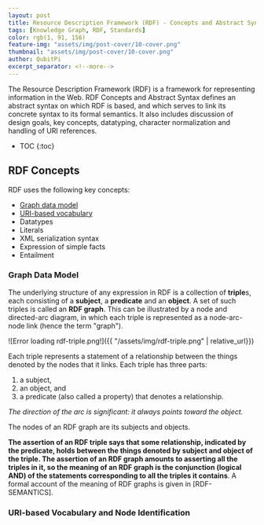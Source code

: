 ```yaml
---
layout: post
title: Resource Description Framework (RDF) - Concepts and Abstract Syntax
tags: [Knowledge Graph, RDF, Standards]
color: rgb(1, 91, 156)
feature-img: "assets/img/post-cover/10-cover.png"
thumbnail: "assets/img/post-cover/10-cover.png"
author: QubitPi
excerpt_separator: <!--more-->
---
```


The Resource Description Framework (RDF) is a framework for representing information in the Web. RDF Concepts and
Abstract Syntax defines an abstract syntax on which RDF is based, and which serves to link its concrete syntax to its
formal semantics. It also includes discussion of design goals, key concepts, datatyping, character normalization and
handling of URI references.

<!--more-->

* TOC
{:toc}

## RDF Concepts

RDF uses the following key concepts:

* [Graph data model](#graph-data-model)
* [URI-based vocabulary](#uri-based-vocabulary-and-node-identification)
* Datatypes
* Literals
* XML serialization syntax
* Expression of simple facts
* Entailment

### Graph Data Model

The underlying structure of any expression in RDF is a collection of **triple**s, each consisting of a **subject**, a
 **predicate** and an **object**. A set of such triples is called an **RDF graph**. This can be illustrated by a node
 and directed-arc diagram, in which each triple is represented as a node-arc-node link (hence the term "graph").
 
![Error loading rdf-triple.png!]({{ "/assets/img/rdf-triple.png" | relative_url}})

Each triple represents a statement of a relationship between the things denoted by the nodes that it links. Each triple has three parts:

1. a subject,
2. an object, and
3. a predicate (also called a property) that denotes a relationship.

_The direction of the arc is significant: it always points toward the object._

The nodes of an RDF graph are its subjects and objects.

**The assertion of an RDF triple says that some relationship, indicated by the predicate, holds between the things
denoted by subject and object of the triple. The assertion of an RDF graph amounts to asserting all the triples in it,
so the meaning of an RDF graph is the conjunction (logical AND) of the statements corresponding to all the triples it
contains**. A formal account of the meaning of RDF graphs is given in [RDF-SEMANTICS].

### URI-based Vocabulary and Node Identification


